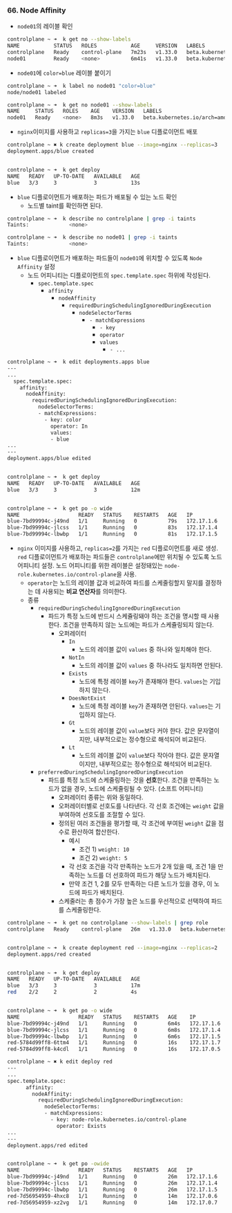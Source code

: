 ### 66. Node Affinity
- `node01`의 레이블 확인
```bash
controlplane ~ ➜  k get no --show-labels
NAME           STATUS   ROLES           AGE     VERSION   LABELS
controlplane   Ready    control-plane   7m23s   v1.33.0   beta.kubernetes.io/arch=amd64,beta.kubernetes.io/os=linux,kubernetes.io/arch=amd64,kubernetes.io/hostname=controlplane,kubernetes.io/os=linux,node-role.kubernetes.io/control-plane=,node.kubernetes.io/exclude-from-external-load-balancers=
node01         Ready    <none>          6m41s   v1.33.0   beta.kubernetes.io/arch=amd64,beta.kubernetes.io/os=linux,kubernetes.io/arch=amd64,kubernetes.io/hostname=node01,kubernetes.io/os=linux
```

- `node01`에 `color=blue` 레이블 붙이기
```bash
controlplane ~ ➜  k label no node01 "color=blue"
node/node01 labeled

controlplane ~ ➜  k get no node01 --show-labels
NAME     STATUS   ROLES    AGE    VERSION   LABELS
node01   Ready    <none>   8m3s   v1.33.0   beta.kubernetes.io/arch=amd64,beta.kubernetes.io/os=linux,color=blue,kubernetes.io/arch=amd64,kubernetes.io/hostname=node01,kubernetes.io/os=linux
```

- `nginx`이미지를 사용하고 `replicas=3`을 가지는 `blue` 디플로이먼트 배포
```bash
controlplane ~ ✖ k create deployment blue --image=nginx --replicas=3
deployment.apps/blue created


controlplane ~ ➜  k get deploy
NAME   READY   UP-TO-DATE   AVAILABLE   AGE
blue   3/3     3            3           13s
```

- `blue` 디플로이먼트가 배포하는 파드가 배포될 수 있는 노드 확인
	- 노드별 taint를 확인하면 된다.
```bash
controlplane ~ ➜  k describe no controlplane | grep -i taints
Taints:             <none>

controlplane ~ ➜  k describe no node01 | grep -i taints
Taints:             <none>
```

- `blue` 디플로이먼트가 배포하는 파드들이 `node01`에 위치할 수 있도록 `Node Affinity` 설정
	- 노드 어피니티는 디플로이먼트의 `spec.template.spec` 하위에 작성된다.
		- `spec.template.spec`
			- `affinity`
				- `nodeAffinity`
					- `requiredDuringSchedulingIgnoredDuringExecution`
						- `nodeSelectorTerms`
							- `- matchExpressions`
								- `- key`
								- `operator`
								- `values`
									- `- ...`
```bash
controlplane ~ ➜  k edit deployments.apps blue
---
...
  spec.template.spec:
    affinity:
      nodeAffinity:
        requiredDuringSchedulingIgnoredDuringExecution:
          nodeSelectorTerms:
          - matchExpressions:
            - key: color
              operator: In
              values:
              - blue
...
---
deployment.apps/blue edited


controlplane ~ ➜  k get deploy
NAME   READY   UP-TO-DATE   AVAILABLE   AGE
blue   3/3     3            3           12m


controlplane ~ ➜  k get po -o wide
NAME                   READY   STATUS    RESTARTS   AGE   IP           NODE     NOMINATED NODE   READINESS GATES
blue-7bd99994c-j49nd   1/1     Running   0          79s   172.17.1.6   node01   <none>           <none>
blue-7bd99994c-jlcss   1/1     Running   0          83s   172.17.1.4   node01   <none>           <none>
blue-7bd99994c-lbwbp   1/1     Running   0          81s   172.17.1.5   node01   <none>           <none>
```

- `nginx` 이미지를 사용하고, `replicas=2`를 가지는 `red` 디플로이먼트를 새로 생성. `red` 디플로이먼트가 배포하는 파드들은 `controlplane`에만 위치될 수 있도록 노드 어피니티 설정. 노드 어피니티를 위한 레이블은 설정돼있는 `node-role.kubernetes.io/control-plane`을 사용.
	- `operator`는 노드의 레이블 값과 비교하여 파드를 스케줄링할지 말지를 결정하는 데 사용되는 **비교 연산자**를 의미한다.
	- 종류
		- `requiredDuringSchedulingIgnoredDuringExecution`
			- 파드가 특정 노드에 반드시 스케쥴링돼야 하는 조건을 명시할 때 사용한다. 조건을 만족하지 않는 노드에는 파드가 스케쥴링되지 않는다.
				- 오퍼레이터
					- `In`
						- 노드의 레이블 값이 `values` 중 하나와 일치해야 한다.
					- `NotIn`
						- 노드의 레이블 값이 `values` 중 하나라도 일치하면 안된다.
					- `Exists`
						- 노드에 특정 레이블 `key`가 존재해야 한다. `values`는 기입하지 않는다.
					- `DoesNotExist`
						- 노드에 특정 레이블 `key`가 존재하면 안된다. `values`는 기입하지 않는다.
					- `Gt`
						- 노드의 레이블 값이 `value`보다 커야 한다. 값은 문자열이지만, 내부적으로는 정수형으로 해석되어 비교된다.
					- `Lt`
						- 노드의 레이블 값이 `value`보다 작아야 한다. 값은 문자열이지만, 내부적으로는 정수형으로 해석되어 비교된다.
		- `preferredDuringSchedulingIgnoredDuringExecution`
			- 파드를 특정 노드에 스케줄링하는 것을 **선호**한다. 조건을 만족하는 노드가 없을 경우, 노드에 스케줄링될 수 있다. (소프트 어피니티)
				- 오퍼레이터 종류는 위와 동일하다. 
				- 오퍼레이터별로 선호도를 나타낸다. 각 선호 조건에는 `weight` 값을 부여하여 선호도를 조절할 수 있다.
				- 정의된 여러 조건들을 평가할 때, 각 조건에 부여된 `weight` 값을 점수로 환산하여 합산한다. 
					- 예시
						- 조건 1) `weight: 10`
						- 조건 2) `weight: 5`
					- 각 선호 조건을 각각 만족하는 노드가 2개 있을 때,
					  조건 1을 만족하는 노드를 더 선호하여 파드가 해당 노드가 배치된다.
					- 만약 조건 1, 2를 모두 만족하는 다른 노드가 있을 경우, 이 노드에 파드가 배치된다.
				- 스케줄러는 총 점수가 가장 높은 노드를 우선적으로 선택하여 파드를 스케줄링한다.

```bash
controlplane ~ ➜  k get no controlplane --show-labels | grep role
controlplane   Ready    control-plane   26m   v1.33.0   beta.kubernetes.io/arch=amd64,beta.kubernetes.io/os=linux,kubernetes.io/arch=amd64,kubernetes.io/hostname=controlplane,kubernetes.io/os=linux,node-role.kubernetes.io/control-plane=,node.kubernetes.io/exclude-from-external-load-balancers=


controlplane ~ ➜  k create deployment red --image=nginx --replicas=2
deployment.apps/red created


controlplane ~ ➜  k get deploy
NAME   READY   UP-TO-DATE   AVAILABLE   AGE
blue   3/3     3            3           17m
red    2/2     2            2           4s


controlplane ~ ➜  k get po -o wide
NAME                   READY   STATUS    RESTARTS   AGE    IP           NODE           NOMINATED NODE   READINESS GATES
blue-7bd99994c-j49nd   1/1     Running   0          6m4s   172.17.1.6   node01         <none>           <none>
blue-7bd99994c-jlcss   1/1     Running   0          6m8s   172.17.1.4   node01         <none>           <none>
blue-7bd99994c-lbwbp   1/1     Running   0          6m6s   172.17.1.5   node01         <none>           <none>
red-5784d99ff8-6ttm4   1/1     Running   0          16s    172.17.1.7   node01         <none>           <none>
red-5784d99ff8-k4cdl   1/1     Running   0          16s    172.17.0.5   controlplane   <none>           <none>

controlplane ~ ✖ k edit deploy red
---
...
spec.template.spec:
      affinity:
        nodeAffinity:
          requiredDuringSchedulingIgnoredDuringExecution:
            nodeSelectorTerms:
            - matchExpressions:
              - key: node-role.kubernetes.io/control-plane
                operator: Exists
...
---
deployment.apps/red edited


controlplane ~ ➜  k get po -owide
NAME                   READY   STATUS    RESTARTS   AGE   IP           NODE           NOMINATED NODE   READINESS GATES
blue-7bd99994c-j49nd   1/1     Running   0          26m   172.17.1.6   node01         <none>           <none>
blue-7bd99994c-jlcss   1/1     Running   0          26m   172.17.1.4   node01         <none>           <none>
blue-7bd99994c-lbwbp   1/1     Running   0          26m   172.17.1.5   node01         <none>           <none>
red-7d56954959-4hxc8   1/1     Running   0          14m   172.17.0.6   controlplane   <none>           <none>
red-7d56954959-xz2vg   1/1     Running   0          14m   172.17.0.7   controlplane   <none>           <none>
```